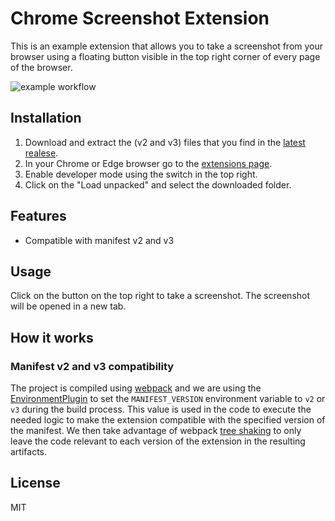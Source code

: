 # Chrome Screenshot Extension
This is an example extension that allows you to take a screenshot from your browser using a floating button visible in the top right corner of every page of the browser.

![example workflow](https://github.com/biels/chrome-screenshot-extension/actions/workflows/build.yml/badge.svg?branch=master)

## Installation

1. Download and extract the (v2 and v3) files that you find in the [latest realese](https://github.com/biels/chrome-screenshot-extension/releases/latest).
2. In your Chrome or Edge browser go to the [extensions page](chrome://extensions/).
3. Enable developer mode using the switch in the top right.
4. Click on the "Load unpacked" and select the downloaded folder.

## Features

* Compatible with manifest v2 and v3

## Usage
Click on the button on the top right to take a screenshot. The screenshot will be opened in a new tab.

## How it works

### Manifest v2 and v3 compatibility
The project is compiled using [webpack](https://webpack.js.org/) and we are using the [EnvironmentPlugin](https://webpack.js.org/plugins/environment-plugin/) to set the `MANIFEST_VERSION` environment variable to `v2` or `v3` during the build process. This value is used in the code to execute the needed logic to make the extension compatible with the specified version of the manifest. We then take advantage of webpack [tree shaking](https://webpack.js.org/guides/tree-shaking/#root) to only leave the code relevant to each version of the extension in the resulting artifacts.




## License
MIT

